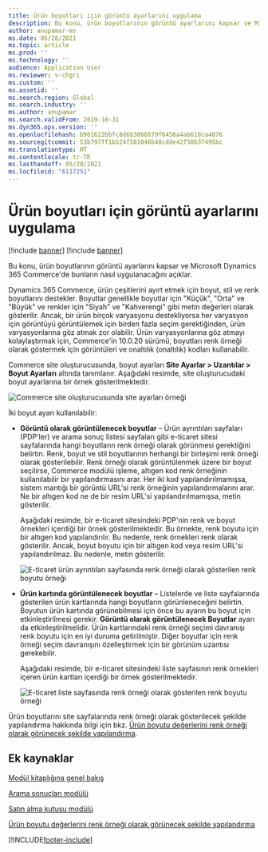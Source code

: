 ```yaml
---
title: Ürün boyutları için görüntü ayarlarını uygulama
description: Bu konu, ürün boyutlarının görüntü ayarlarını kapsar ve Microsoft Dynamics 365 Commerce'de bunların nasıl uygulanacağını açıklar.
author: anupamar-ms
ms.date: 05/28/2021
ms.topic: article
ms.prod: ''
ms.technology: ''
audience: Application User
ms.reviewer: v-chgri
ms.custom: ''
ms.assetid: ''
ms.search.region: Global
ms.search.industry: ''
ms.author: anupamar
ms.search.validFrom: 2019-10-31
ms.dyn365.ops.version: ''
ms.openlocfilehash: b901622bbfc8d6b3066879f6456a4ab618ca4076
ms.sourcegitcommit: 53b797ff1b524f581046b48cdde42f50b37495bc
ms.translationtype: HT
ms.contentlocale: tr-TR
ms.lasthandoff: 05/28/2021
ms.locfileid: "6117251"
---
```

# <a name="apply-display-settings-for-product-dimensions"></a>Ürün boyutları için görüntü ayarlarını uygulama

[!include [banner](includes/banner.md)]
[!include [banner](includes/preview-banner.md)]

Bu konu, ürün boyutlarının görüntü ayarlarını kapsar ve Microsoft Dynamics 365 Commerce'de bunların nasıl uygulanacağını açıklar.

Dynamics 365 Commerce, ürün çeşitlerini ayırt etmek için boyut, stil ve renk boyutlarını destekler. Boyutlar genellikle boyutlar için "Küçük", "Orta" ve "Büyük" ve renkler için "Siyah" ve "Kahverengi" gibi metin değerleri olarak gösterilir. Ancak, bir ürün birçok varyasyonu destekliyorsa her varyasyon için görüntüyü görüntülemek için birden fazla seçim gerektiğinden, ürün varyasyonlarına göz atmak zor olabilir. Ürün varyasyonlarına göz atmayı kolaylaştırmak için, Commerce'in 10.0.20 sürümü, boyutları renk örneği olarak göstermek için görüntüleri ve onaltılık (onaltılık) kodları kullanabilir.

Commerce site oluşturucusunda, boyut ayarları **Site Ayarlar \> Uzantılar \> Boyut Ayarları** altında tanımlanır. Aşağıdaki resimde, site oluşturucudaki boyut ayarlarına bir örnek gösterilmektedir.

![Commerce site oluşturucusunda site ayarları örneği](./dev-itpro/media/swatch_site_settings.PNG)

İki boyut ayarı kullanılabilir:

- **Görüntü olarak görüntülenecek boyutlar** – Ürün ayrıntıları sayfaları (PDP'ler) ve arama sonuç listesi sayfaları gibi e-ticaret sitesi sayfalarında hangi boyutların renk örneği olarak görünmesi gerektiğini belirtin. Renk, boyut ve stil boyutlarının herhangi bir birleşimi renk örneği olarak gösterilebilir. Renk örneği olarak görüntülenmek üzere bir boyut seçilirse, Commerce modülü işleme, altıgen kod renk örneğinin kullanılabilir bir yapılandırmasını arar. Her iki kod yapılandırılmamışsa, sistem mantığı bir görüntü URL'si renk örneğinin yapılandırmalarını arar. Ne bir altıgen kod ne de bir resim URL'si yapılandırılmamışsa, metin gösterilir.

    Aşağıdaki resimde, bir e-ticaret sitesindeki PDP'nin renk ve boyut örnekleri içerdiği bir örnek gösterilmektedir. Bu örnekte, renk boyutu için bir altıgen kod yapılandırılır. Bu nedenle, renk örnekleri renk olarak gösterilir. Ancak, boyut boyutu için bir altıgen kod veya resim URL'si yapılandırılmaz. Bu nedenle, metin gösterilir.

    ![E-ticaret ürün ayrıntıları sayfasında renk örneği olarak gösterilen renk boyutu örneği](./dev-itpro/media/swatch_pdp.png)

- **Ürün kartında görüntülenecek boyutlar** – Listelerde ve liste sayfalarında gösterilen ürün kartlarında hangi boyutların görünleneceğini belirtin. Boyutun ürün kartında görünebilmesi için önce bu ayarın bu boyut için etkinleştirilmesi gerekir. **Görüntü olarak görüntülenecek Boyutlar** ayarı da etkinleştirilmelidir. Ürün kartlarındaki renk örneği seçimi davranışı renk boyutu için en iyi duruma getirilmiştir. Diğer boyutlar için renk örneği seçim davranışını özelleştirmek için bir görünüm uzantısı gerekebilir.

    Aşağıdaki resimde, bir e-ticaret sitesindeki liste sayfasının renk örnekleri içeren ürün kartları içerdiği bir örnek gösterilmektedir.

    ![E-ticaret liste sayfasında renk örneği olarak gösterilen renk boyutu örneği](./dev-itpro/media/swatch_searchresults.PNG)

Ürün boyutlarını site sayfalarında renk örneği olarak gösterilecek şekilde yapılandırma hakkında bilgi için bkz. [Ürün boyutu değerlerini renk örneği olarak görünecek şekilde yapılandırma](./dev-itpro/dimensions-swatch.md).

## <a name="additional-resources"></a>Ek kaynaklar

[Modül kitaplığına genel bakış](starter-kit-overview.md)

[Arama sonuçları modülü](search-result-module.md)

[Satın alma kutusu modülü](add-buy-box.md)

[Ürün boyutu değerlerini renk örneği olarak görünecek şekilde yapılandırma](./dev-itpro/dimensions-swatch.md)

[!INCLUDE[footer-include](../includes/footer-banner.md)]

